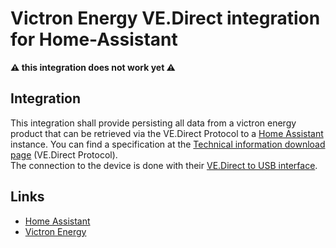 Victron Energy VE.Direct integration for Home-Assistant
=======================================================

**⚠ this integration does not work yet ⚠**

Integration
-----------

This integration shall provide persisting all data from a victron energy
product that can be retrieved via the VE.Direct Protocol to a [Home Assistant](https://home-assistant.io/)
instance. You can find a specification at the [Technical information download
page](https://www.victronenergy.com/support-and-downloads/technical-information) (VE.Direct Protocol).  
The connection to the device is done with their [VE.Direct to USB interface](https://www.victronenergy.com/accessories/ve-direct-to-usb-interface).

Links
-----

 - [Home Assistant](https://home-assistant.io/)
 - [Victron Energy](https://victronenergy.com/)
